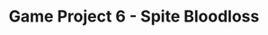 ---
layout: post
categories: projects
title: Game Project 6 - Spite Bloodloss
featured-image: /images/project-6.gif
tags: [project, gameplay, vfx, rendering]
date-string: APRIL 06, 2021
---